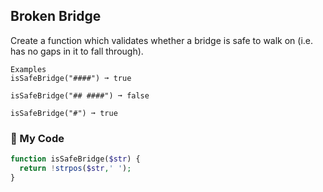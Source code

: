 ## Broken Bridge

Create a function which validates whether a bridge is safe to walk on (i.e. has no gaps in it to fall through).
```
Examples
isSafeBridge("####") ➞ true

isSafeBridge("## ####") ➞ false

isSafeBridge("#") ➞ true
```
### 🌉 My Code
```php
function isSafeBridge($str) {
  return !strpos($str,' ');
}
```
